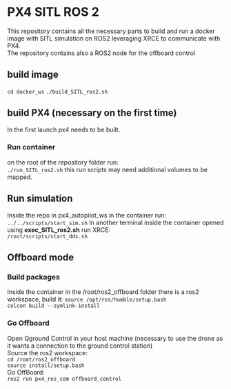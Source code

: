 # PX4 SITL ROS 2
This repository contains all the necessary parts to build and run a docker image with SITL simulation on ROS2 leveraging XRCE to communicate with PX4. <br>
The repository contains also a ROS2 node for the offboard control


## build image

`cd docker_ws`
`./build_SITL_ros2.sh`

## build PX4 (necessary on the first time)
In the first launch px4 needs to be built.

### Run container
on the root of the repository folder run:<br>
`./run_SITL_ros2.sh` this run scripts may need additional volumes to be mapped.


## Run simulation
Inside the repo in px4_autopilot_ws in the container run:<br>
`../../scripts/start_sim.sh`
In another terminal inside the container opened using **exec_SITL_ros2.sh** run XRCE:<br>
`/root/scripts/start_dds.sh`
## Offboard mode
### Build packages
Inside the container in the /root/ros2_offboard folder there is a ros2 workspace, build it:
`source /opt/ros/humble/setup.bash`<br>
`colcon build --symlink-install`<br>

### Go Offboard
Open Qground Control in your host machine (necessary to use the drone as it wants a connection to the ground control station)<br>
Source the ros2 workspace:<br>
`cd /root/ros2_offboard`<br>
`source install/setup.bash`<br>
Go OffBoard:<br>
`ros2 run px4_ros_com offboard_control`<br>

